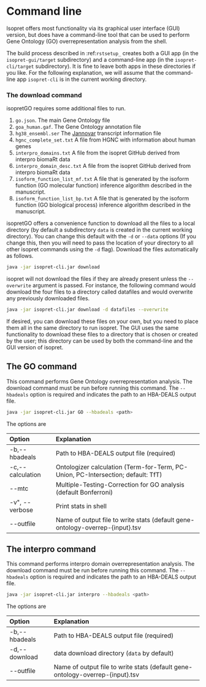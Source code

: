 # Command line


Isopret offers most functionality via its graphical user interface (GUI) version,
but does have a command-line tool that can be used to perform Gene Ontology (GO)
overrepresentation analysis from the shell.

The build process described in :ref:`rstsetup_` creates both a GUI app (in the
``isopret-gui/target`` subdirectory) and a command-line app (in
the ``isopret-cli/target`` subdirectory). It is fine to leave both apps in these
directories if you like. For the following explanation, we will assume that
the command-line app ``isopret-cli`` is in the current working directory.


### The download command



isopretGO requires some additional files to run.

1. ``go.json``. The main Gene Ontology file
2. ``goa_human.gaf``. The Gene Ontology annotation file
3. ``hg38_ensembl.ser`` The [Jannovar](https://github.com/charite/jannovar) transcript information file
4. ``hgnc_complete_set.txt`` A file from HGNC with information about human genes
5. ``interpro_domains.txt`` A file from the isopret GitHub derived from interpro biomaRt data
6. ``interpro_domain_desc.txt`` A file from the isopret GitHub derived from interpro biomaRt data
7. ``isoform_function_list_mf.txt`` A file that is generated by the isoform function (GO molecular function) inference algorithm described in the manuscript.
8. ``isoform_function_list_bp.txt`` A file that is generated by the isoform function (GO biological process) inference algorithm described in the manuscript.



isopretGO offers a convenience function to download all the files
to a local directory (by default a subdirectory ``data`` is created in the current working directory).
You can change this default with the ``-d`` or ``--data`` options
(If you change this, then you will need to pass the location of your directory to all other isopret commands
using the ``-d`` flag). Download the files automatically as follows.

```bash
java -jar isopret-cli.jar download
```
    
isopret will not download the files if they are already present unless the ``--overwrite`` argument is passed. For
instance, the following command would download the four files to a directory called datafiles and would
overwrite any previously downloaded files.

```bash
java -jar isopret-cli.jar download -d datafiles --overwrite
```

If desired, you can download these files on your own, but you need to place them all in the
same directory to run isopret. The GUI uses the same functionality to download these files to a directory
that is chosen or created by the user; this directory can be used by both the command-line and the
GUI version of isopret.

## The GO command


This command performs Gene Ontology overrepresentation analysis. The download command must be run before
running this command. The ``--hbadeals`` option is required and indicates the path to an HBA-DEALS output file.

```bash
java -jar isopret-cli.jar GO --hbadeals <path>
``` 


The options are

|  Option          | Explanation                                                                           |
|:-----------------|:--------------------------------------------------------------------------------------|
| -b,--hbadeals    | Path to HBA-DEALS output file (required)                                              |
| -c,--calculation | Ontologizer calculation (Term-for-Term, PC-Union, PC-Intersection; default: TfT)      |
|  --mtc           | Multiple-Testing-Correction for GO analysis (default Bonferroni)                      |
| -v", --verbose   | Print stats in shell                                                                  |
| --outfile        | Name of output file to write stats (default gene-ontology-overrep-{input}.tsv         |



## The interpro command


This command performs interpro domain overrepresentation analysis. The download command must be run before
running this command. The ``--hbadeals`` option is required and indicates the path to an HBA-DEALS output file.

```bash
java -jar isopret-cli.jar interpro --hbadeals <path>
```



The options are


|  Option          |   Explanation                                                                        |
|:-----------------|:-------------------------------------------------------------------------------------|
| -b,--hbadeals    | Path to HBA-DEALS output file (required)                                             |
| -d,--download    | data download directory (``data`` by default)                                        |
| --outfile        | Name of output file to write stats (default gene-ontology-overrep-{input}.tsv        |




